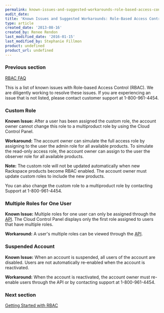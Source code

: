 ```yaml
---
permalink: known-issues-and-suggested-workarounds-role-based-access-control-rbac/
audit_date:
title: 'Known Issues and Suggested Workarounds: Role-Based Access Control (RBAC)'
type: article
created_date: '2013-08-16'
created_by: Renee Rendon
last_modified_date: '2016-01-15'
last_modified_by: Stephanie Fillmon
product: undefined
product_url: undefined
---
```


### Previous section

[RBAC FAQ](/how-to/faq-role-based-access-control-rbac)

This is a list of known issues with Role-based Access Control
(RBAC). We are diligently working to resolve these issues. If you are
experiencing an issue that is not listed, please contact customer
support at 1-800-961-4454.

### Custom Role

**Known Issue:** After a user has been assigned the custom
role, the account owner cannot change this role to a multiproduct role
by using the Cloud Control Panel.

**Workaround:** The account owner can simulate the full
access role by assigning to the user the admin role for all available
products. To simulate the read-only access role, the account owner can
assign to the user the observer role for all available
products.

**Note:** The custom role will not be updated
automatically when new Rackspace products become RBAC enabled. The
account owner must update custom roles to include the new
products.

You can also change the custom role to a multiproduct role
by contacting Support at 1-800-961-4454.

### Multiple Roles for One User

**Known Issue:** Multiple roles for one user can only be assigned
through the [API](https://developer.rackspace.com/docs/). The Cloud Control Panel
displays only the first role assigned to users that have multiple
roles.

**Workaround:** A user's multiple roles can be viewed
through the [API](https://developer.rackspace.com/docs/).

### Suspended Account

**Known Issue:** When an account is suspended, all users of the
account are disabled. Users are not automatically re-enabled when the
account is reactivated.

**Workaround:** When the account is reactivated, the account owner
must re-enable users through the API or by contacting support at
1-800-961-4454.

### Next section
[Getting Started with RBAC](/how-to/getting-started-with-role-based-access-control-rbac)
